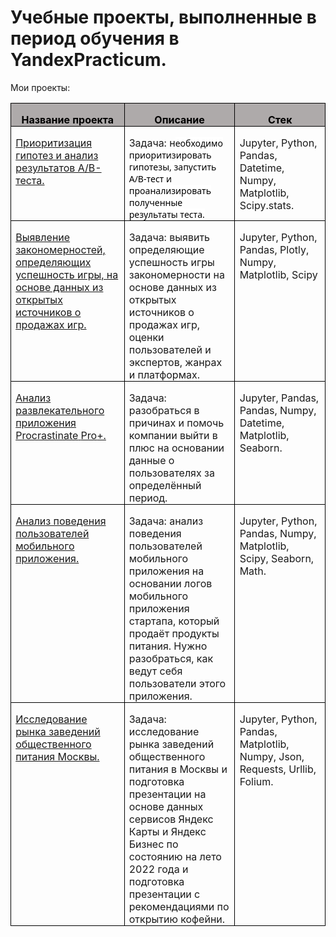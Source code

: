 # Учебные проекты, выполненные в период обучения в YandexPracticum.
<p class=MsoNormal>Мои проекты:</p>

<table class=MsoTableGrid border=1 cellspacing=0 cellpadding=0
 style='border-collapse:collapse;border:none'>
 <tr>
  <td width=208 valign=top style='width:155.75pt;border:solid windowtext 1.0pt;
  background:#AEAAAA;padding:0cm 5.4pt 0cm 5.4pt'>
  <p class=MsoNormal align=center style='margin-bottom:0cm;text-align:center;
  line-height:normal'><b><span style='color:black'>Название проекта</span></b></p>
  </td>
  <td width=208 valign=top style='width:155.75pt;border:solid windowtext 1.0pt;
  border-left:none;background:#AEAAAA;padding:0cm 5.4pt 0cm 5.4pt'>
  <p class=MsoNormal align=center style='margin-bottom:0cm;text-align:center;
  line-height:normal'><b><span style='color:black'>Описание</span></b></p>
  </td>
  <td width=208 valign=top style='width:155.75pt;border:solid windowtext 1.0pt;
  border-left:none;background:#AEAAAA;padding:0cm 5.4pt 0cm 5.4pt'>
  <p class=MsoNormal align=center style='margin-bottom:0cm;text-align:center;
  line-height:normal'><b><span style='color:black'>Стек</span></b></p>
  </td>
 </tr>
 <tr>
  <td width=208 valign=top style='width:155.75pt;border:solid windowtext 1.0pt;
  border-top:none;padding:0cm 5.4pt 0cm 5.4pt'>
  <p class=MsoNormal style='margin-bottom:0cm;line-height:normal'><a
  href="https://github.com/ML-rus/ML_projects/tree/main/Other/AB_test">Приоритизация
  гипотез и анализ результатов A/B-теста.</a></p>
  </td>
  <td width=208 valign=top style='width:155.75pt;border-top:none;border-left:
  none;border-bottom:solid windowtext 1.0pt;border-right:solid windowtext 1.0pt;
  padding:0cm 5.4pt 0cm 5.4pt'>
  <p class=MsoNormal style='margin-bottom:0cm;line-height:normal'>Задача:  н<span
  style='font-size:10.5pt;font-family:"Segoe UI",sans-serif;color:black;
  background:white'>еобходимо приоритизировать гипотезы, запустить A/B-тест и
  проанализировать полученные результаты теста.</span></span></p>
  </td>
  <td width=208 valign=top style='width:155.75pt;border-top:none;border-left:
  none;border-bottom:solid windowtext 1.0pt;border-right:solid windowtext 1.0pt;
  padding:0cm 5.4pt 0cm 5.4pt'>
  <p class=MsoNormal style='margin-bottom:0cm;line-height:normal'><span
  lang=EN-US>Jupyter, Python, Pandas, Datetime, Numpy, Matplotlib, Scipy.stats.</span></p>
  </td>
 </tr>
 <tr>
  <td width=208 valign=top style='width:155.75pt;border:solid windowtext 1.0pt;
  border-top:none;padding:0cm 5.4pt 0cm 5.4pt'>
  <p class=MsoNormal style='margin-bottom:0cm;line-height:normal'><a
  href="https://github.com/ML-rus/ML_projects/tree/main/Other/Games">Выявление
  закономерностей, определяющих успешность игры, на основе данных из открытых
  источников о продажах игр.</a></p>
  </td>
  <td width=208 valign=top style='width:155.75pt;border-top:none;border-left:
  none;border-bottom:solid windowtext 1.0pt;border-right:solid windowtext 1.0pt;
  padding:0cm 5.4pt 0cm 5.4pt'>
  <p class=MsoNormal style='margin-bottom:0cm;line-height:normal'>Задача:  выявить
  определяющие успешность игры закономерности на основе данных из открытых
  источников о продажах игр, оценки пользователей и экспертов, жанрах и
  платформах.</p>
  </td>
  <td width=208 valign=top style='width:155.75pt;border-top:none;border-left:
  none;border-bottom:solid windowtext 1.0pt;border-right:solid windowtext 1.0pt;
  padding:0cm 5.4pt 0cm 5.4pt'>
  <p class=MsoNormal style='margin-bottom:0cm;line-height:normal'><span
  lang=EN-US>Jupyter, Python, Pandas, Plotly, Numpy, Matplotlib, Scipy</span></p>
  </td>
 </tr>
 <tr>
  <td width=208 valign=top style='width:155.75pt;border:solid windowtext 1.0pt;
  border-top:none;padding:0cm 5.4pt 0cm 5.4pt'>
  <p class=MsoNormal style='margin-bottom:0cm;line-height:normal'><a
  href="https://github.com/ML-rus/ML_projects/tree/main/Other/Mob_app">Анализ
  развлекательного приложения <span lang=EN-US>Procrastinate</span><span
  lang=EN-US> </span><span lang=EN-US>Pro</span>+.</a></p>
  </td>
  <td width=208 valign=top style='width:155.75pt;border-top:none;border-left:
  none;border-bottom:solid windowtext 1.0pt;border-right:solid windowtext 1.0pt;
  padding:0cm 5.4pt 0cm 5.4pt'>
  <p class=MsoNormal style='margin-bottom:0cm;line-height:normal'>Задача: разобраться
  в причинах и помочь компании выйти в плюс на основании данные о пользователях
  за определённый период. </p>
  </td>
  <td width=208 valign=top style='width:155.75pt;border-top:none;border-left:
  none;border-bottom:solid windowtext 1.0pt;border-right:solid windowtext 1.0pt;
  padding:0cm 5.4pt 0cm 5.4pt'>
  <p class=MsoNormal style='margin-bottom:0cm;line-height:normal'><span
  lang=EN-US>Jupyter, Pandas, Pandas, Numpy, Datetime, Matplotlib, Seaborn.</span></p>
  </td>
 </tr>
 <tr>
  <td width=208 valign=top style='width:155.75pt;border:solid windowtext 1.0pt;
  border-top:none;padding:0cm 5.4pt 0cm 5.4pt'>
  <p class=MsoNormal style='margin-bottom:0cm;line-height:normal'><a
  href="https://github.com/ML-rus/ML_projects/tree/main/Other/Mob_funnel">Анализ
  поведения пользователей мобильного приложения.</a></p>
  </td>
  <td width=208 valign=top style='width:155.75pt;border-top:none;border-left:
  none;border-bottom:solid windowtext 1.0pt;border-right:solid windowtext 1.0pt;
  padding:0cm 5.4pt 0cm 5.4pt'>
  <p class=MsoNormal style='margin-bottom:0cm;line-height:normal'>Задача: анализ
  поведения пользователей мобильного приложения на основании логов мобильного
  приложения стартапа, который продаёт продукты питания. Нужно разобраться, как
  ведут себя пользователи этого приложения.</p>
  </td>
  <td width=208 valign=top style='width:155.75pt;border-top:none;border-left:
  none;border-bottom:solid windowtext 1.0pt;border-right:solid windowtext 1.0pt;
  padding:0cm 5.4pt 0cm 5.4pt'>
  <p class=MsoNormal style='margin-bottom:0cm;line-height:normal'><span
  lang=EN-US>Jupyter, Python, Pandas, Numpy, Matplotlib,  Scipy,  Seaborn, Math.</span></p>
  </td>
 </tr>
 <tr>
  <td width=208 valign=top style='width:155.75pt;border:solid windowtext 1.0pt;
  border-top:none;padding:0cm 5.4pt 0cm 5.4pt'>
  <p class=MsoNormal style='margin-bottom:0cm;line-height:normal'><a
  href="https://github.com/ML-rus/ML_projects/tree/main/Other/Food_service">Исследование
  рынка заведений общественного
  питания Москвы.</a></p>
  </td>
  <td width=208 valign=top style='width:155.75pt;border-top:none;border-left:
  none;border-bottom:solid windowtext 1.0pt;border-right:solid windowtext 1.0pt;
  padding:0cm 5.4pt 0cm 5.4pt'>
  <p class=MsoNormal style='margin-bottom:0cm;line-height:normal'>Задача:
  исследование рынка заведений общественного питания в Москвы и подготовка
  презентации на основе данных сервисов Яндекс Карты и Яндекс Бизнес по
  состоянию на лето 2022 года и подготовка презентации с рекомендациями по
  открытию кофейни.</p>
  </td>
  <td width=208 valign=top style='width:155.75pt;border-top:none;border-left:
  none;border-bottom:solid windowtext 1.0pt;border-right:solid windowtext 1.0pt;
  padding:0cm 5.4pt 0cm 5.4pt'>
  <p class=MsoNormal style='margin-bottom:0cm;line-height:normal'><span
  lang=EN-US>Jupyter, Python, Pandas, Matplotlib, Numpy, Json, Requests, Urllib, Folium.</span></p>
  </td>
 </tr>
</table>

<p class=MsoNormal><span lang=EN-US>&nbsp;</span></p>
